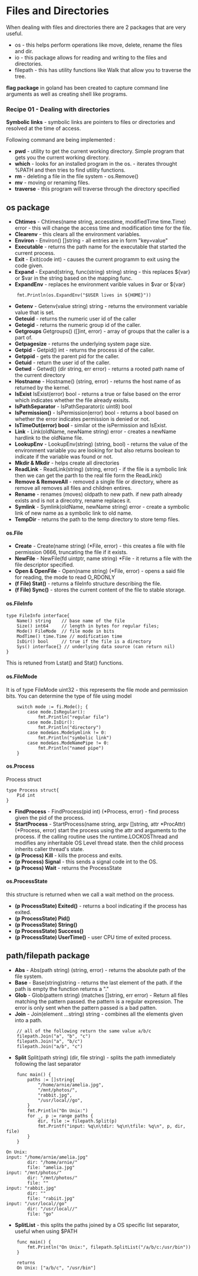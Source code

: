 # Files and Directories

When dealing with files and directories there are 2 packages that are very useful.
* os - this helps perform operations like move, delete, rename the files and dir.
* io - this package allows for reading and writing to the files and directories.
* filepath - this has utility functions like Walk that allow you to traverse the tree.

**flag package** in goland has been created to capture command line arguments as well as creating shell like programs.

### Recipe 01 - Dealing with directories

**Symbolic links** - symbolic links are pointers to files or directories and resolved at the time of access.

Following command are being implemented :

* **pwd** - utility to get the current working directory. Simple program that gets you the current working directory.
* **which** - looks for an installed program in the os. - iterates throught %PATH and then tries to find utility functions.
* **rm** - deleting a file in the file system - os.Remove()
* **mv** - moving or renaming files.
* **traverse** - this program will traverse through the directory specified


## os package

* **Chtimes** - Chtimes(name string, accesstime, modifiedTime time.Time) error  - this will change the access time and modification time for the file.
* **Clearenv** - this clears all the environment variables.
* **Environ** - Environ() []string - all entries are in form "key=value"
* **Executable** - returns the path name for the executable that started the current process.
* **Exit** - Exit(code int)  - causes the current programm to exit using the code given.
* **Expand** - Expand(string, func(string) string) string - this replaces ${var} or $var in the string based on the mapping func.
* **ExpandEnv** - replaces he environment varible values in $var or ${var}
```
    fmt.Println(os.ExpandEnv("$USER lives in ${HOME}"))
```
* **Getenv** - Getenv(value string) string - returns the environment variable value that is set.
* **Geteuid** - returns the numeric user id of the caller
* **Getegid** - returns the numeric group id of the caller.
* **Getgroups** Getgroups() ([]int, error) - array of groups that the caller is a part of.
* **Getpagesize** - returns the underlying system page size.
* **Getpid** - Getpid() int - returns the process id of the caller.
* **Getppid** - gets the parent pid for the caller.
* **Getuid** - return the user id of the caller.
* **Getwd** - Getwd() (dir string, err error) - returns a rooted path name of the current directory
* **Hostname** - Hostname() (string, error) - returns the host name of as returned by the kernel.
* **IsExist** IsExist(error) bool - returns a true or false based on the error which indicates whether the file already exisits.
* **IsPathSeparator** - IsPathSeparator(c uint8) bool
* **IsPermission()** - IsPermission(error) bool - returns a bool based on whether the error indicates permission is denied or not.
* **IsTimeOut(error) bool** - similar ot the isPermission and IsExist.
* **Link** - Link(oldName, newName string) error - creates a newName hardlink to the oldName file.
* **LookupEnv** - LookupEnv(string) (string, bool) - returns the value of the environment variable you are looking for but also returns boolean to
indicate if the variable was found or not.
* **Mkdir & Mkdir** - helps create all directories
* **ReadLink** - ReadLink(string) (string, error) - if the file is a symbolic link then we can get the parth to the real file form the ReadLink()
* **Remove & RemoveAll** - removed a single file or directory, where as remove all removes all files and children entires.
* **Rename** - renames (moves) oldpath to new path. if new path already exists and is not a direcotry, rename replaces it.
* **Symlink** - Symlink(oldName, newName string) error - create a symbolic link of new name as a symbolic link to old name.
* **TempDir** - returns the path to the temp directory to store temp files.

#### os.File
* **Create** - Create(name string) (*File, error) - this creates a file with file permission 0666, truncating the file if it exists.
* **NewFile** - NewFile(fd uintptr, name string) *File - it returns a file with the file descriptor specified.
* **Open & OpenFile** - Open(name string) (*File, error) - opens a said file for reading, the mode to read O_RDONLY
* **(f File) Stat()** - returns a fileInfo structure describing the file.
* **(f File) Sync()** - stores the current content of the file to stable storage.

#### os.FileInfo
```
type FileInfo interface{
    Name() string    // base name of the file
    Size() int64     // length in bytes for regular files;
    Mode() FileMode  // file mode in bits
    ModTime() time.Time // modification time
    IsDir() bool     // true if the file is a directory
    Sys() interface{} // underlying data source (can return nil)
}
```
This is retuned from Lstat() and Stat() functions.

#### os.FileMode
It is of type FileMode uint32  - this represents the file mode and permission bits. You can determine the type of file using model

```
    switch mode := fi.Mode(); {
        case mode.IsRegular():
            fmt.Println("regular file")
        case mode.IsDir():
            fmt.Println("directory")
        case mode&os.ModeSymlink != 0:
            fmt.Println("symbolic link")
        case mode&os.ModeNamePipe != 0:
            fmt.Println("named pipe")
    }
```

#### os.Process

Process struct
```
type Process struct{
    Pid int
}
```

* **FindProcess** - FindProcess(pid int) (*Process, error) - find process given the pid of the process.
* **StartProcess** - StartProcess(name string, argv []string, attr *ProcAttr) (*Process, error) start the process using the
attr and arguments to the process. if the calling routine uses the runtime.LOCKOSThread and modifies any inheritable OS Level thread state. then the child process inherits caller thread's state.
* **(p Process) Kill** - kills the process and exits.
* **(p Process) Signal** - this sends a signal code int to the OS.
* **(p Process) Wait**  - returns the ProcessState

#### os.ProcessState
this structure is returned when we call a wait method on the process.

* **(p ProcessState) Exited()** - returns a bool indicating if the process has exited.
* **(p ProcessState) Pid()**
* **(p ProcessState) String()**
* **(p ProcessState) Success()**
* **(p ProcessState) UserTime()** - user CPU time of exited process.


## path/filepath package

* **Abs** - Abs(path string) (string, error) - returns the absolute path of the file system.
* **Base** - Base(string)string - returns the last element of the path. if the path is empty the function returns a "."
* **Glob** - Glob(pattern string) (matches []string, err error) - Return all files matching the pattern passed. the pattern is a regular expression. The error is only sent when the pattern passed is a bad patten.
* **Join** - Join(element ...string) string - combines all the elements given into a path.

```
    // all of the following return the same value a/b/c
    filepath.Join("a", "b", "c")
    filepath.Join("a", "b/c")
    filepath.Join("a/b", "c")
```

* **Split** Split(path string) (dir, file string) - splits the path immediately following the last separator

```
    func main() {
    	paths := []string{
    		"/home/arnie/amelia.jpg",
    		"/mnt/photos/",
    		"rabbit.jpg",
    		"/usr/local//go",
    	}
    	fmt.Println("On Unix:")
    	for _, p := range paths {
    		dir, file := filepath.Split(p)
    		fmt.Printf("input: %q\n\tdir: %q\n\tfile: %q\n", p, dir, file)
    	}
    }
```

```
On Unix:
input: "/home/arnie/amelia.jpg"
        dir: "/home/arnie/"
        file: "amelia.jpg"
input: "/mnt/photos/"
        dir: "/mnt/photos/"
        file: ""
input: "rabbit.jpg"
        dir: ""
        file: "rabiit.jpg"
input: "/usr/local//go"
        dir: "/usr/local//"
        file: "go"
```

* **SplitList** - this splits the paths joined by a OS specific list separator, useful when using $PATH
```
    func main() {
    	fmt.Println("On Unix:", filepath.SplitList("/a/b/c:/usr/bin"))
    }

    returns
    On Unix: ["a/b/c", "/usr/bin"]
```

